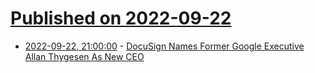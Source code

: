 # [Published on 2022-09-22](index.md)

* [2022-09-22, 21:00:00](https://tech.slashdot.org/story/22/09/22/2029259/docusign-names-former-google-executive-allan-thygesen-as-new-ceo?utm_source=rss1.0mainlinkanon&utm_medium=feed) - [DocuSign Names Former Google Executive Allan Thygesen As New CEO](https://tech.slashdot.org/story/22/09/22/2029259/docusign-names-former-google-executive-allan-thygesen-as-new-ceo?utm_source=rss1.0mainlinkanon&utm_medium=feed)

